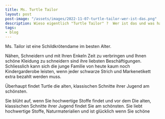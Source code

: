 ```yaml
---
title: Ms. Turtle Tailor
layout: post
post-image: "/assets/images/2022-11-07-turtle-tailor-wer-ist-das.png"
description: Wieso eigentlich "Turtle Tailor" ?  Wer ist das und was hat Sie mit dem ganzen hier zu tun? 
tags:
- blog
---
```


[whatever comment text]::

Ms. Tailor ist eine Schildkrötendame im besten Alter.

Nähen, Schneidern und mit Ihren Enkeln Zeit zu verbringen und Ihnen schöne Kleidung zu schneidern sind ihre liebsten Beschäftigungen. <br>
Schliesslich kann sich die junge Familie von heute kaum noch Kindergarderobe leisten, wenn jeder schwarze Strich und Markenetikett extra bezahlt werden muss.

Überhaupt findet Turtle die alten, klassischen Schnitte ihrer Jugend am schönsten.


Sie blüht auf, wenn Sie hochwertige Stoffe findet und vor dem 
Die alten, klassischen Schnitte ihrer Jugend findet Sie am schönsten. Sie liebt hochwertige Stoffe, Naturmaterialien und ist glücklich wenn Sie schöne